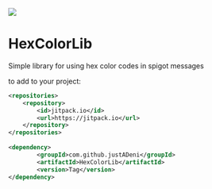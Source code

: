[![](https://jitpack.io/v/justADeni/HexColorLib.svg)](https://jitpack.io/#justADeni/HexColorLib)
# HexColorLib
Simple library for using hex color codes in spigot messages

to add to your project:
```xml
<repositories>
	<repository>
		<id>jitpack.io</id>
		<url>https://jitpack.io</url>
	</repository>
</repositories>
  
<dependency>
	    <groupId>com.github.justADeni</groupId>
	    <artifactId>HexColorLib</artifactId>
	    <version>Tag</version>
</dependency>
```
